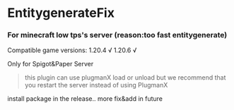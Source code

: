 # EntitygenerateFix
### For minecraft low tps's server (reason:too fast entitygenerate)

Compatible game versions:
1.20.4  √
1.20.6  √

Only for Spigot&Paper Server
> this plugin can use plugmanX load or unload
but we recommend that you restart the server instead of using PlugmanX

install package in the release..
more fix&add in future
